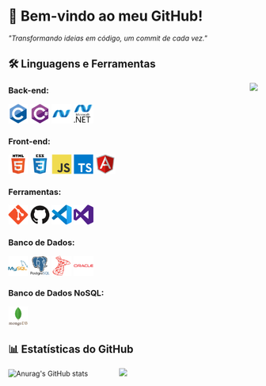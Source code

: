 # 🚀 **Bem-vindo ao meu GitHub!**  
*"Transformando ideias em código, um commit de cada vez."*

 
## 🛠 **Linguagens e Ferramentas**

<p>  
<img align="right" src="https://user-images.githubusercontent.com/109990443/223159820-e2768e36-87a8-4ff1-96a0-ce92f897192f.gif" width="">
<p>
 
<div font-family="sans"> 
 
 ### Back-end:
 <img src="https://raw.githubusercontent.com/devicons/devicon/master/icons/c/c-original.svg" alt="C" width="40" height="40"/> 
 <img src="https://raw.githubusercontent.com/devicons/devicon/master/icons/csharp/csharp-original.svg" alt="C#" width="40" height="40"/> 
 <img src="https://raw.githubusercontent.com/devicons/devicon/master/icons/dot-net/dot-net-original.svg" alt=".NET Core" width="40" height="40"/> 
 <img src="https://raw.githubusercontent.com/devicons/devicon/master/icons/dot-net/dot-net-original-wordmark.svg" alt=".NET Framework" width="40" height="40"/>
 
 ### Front-end:
 <img src="https://raw.githubusercontent.com/devicons/devicon/master/icons/html5/html5-original-wordmark.svg" alt="HTML5" width="40" height="40"/>
 <img src="https://raw.githubusercontent.com/devicons/devicon/master/icons/css3/css3-original-wordmark.svg" alt="CSS3" width="40" height="40"/>
 <img src="https://raw.githubusercontent.com/devicons/devicon/master/icons/javascript/javascript-original.svg" alt="JavaScript" width="40" height="40"/> 
 <img src="https://raw.githubusercontent.com/devicons/devicon/master/icons/typescript/typescript-original.svg" alt="TypeScript" width="40" height="40"/>
 <img src="https://raw.githubusercontent.com/devicons/devicon/master/icons/angularjs/angularjs-original.svg" alt="Angular" width="40" height="40"/>
 
 ### Ferramentas:
 <img src="https://raw.githubusercontent.com/devicons/devicon/master/icons/git/git-original.svg" alt="Git" width="40" height="40"/>
 <img src="https://raw.githubusercontent.com/devicons/devicon/master/icons/github/github-original.svg" alt="GitHub" width="40" height="40"/> 
 <img src="https://raw.githubusercontent.com/devicons/devicon/master/icons/vscode/vscode-original.svg" alt="VSCode" width="40" height="40"/> 
 <img src="https://raw.githubusercontent.com/devicons/devicon/master/icons/visualstudio/visualstudio-plain.svg" alt="Visual Studio" width="40" height="40"/>
 
 ### Banco de Dados:
 <img src="https://raw.githubusercontent.com/devicons/devicon/master/icons/mysql/mysql-original-wordmark.svg" alt="MySQL" width="40" height="40"/>
 <img src="https://raw.githubusercontent.com/devicons/devicon/master/icons/postgresql/postgresql-original-wordmark.svg" alt="PostgreSQL" width="40" height="40"/> 
 <img src="https://raw.githubusercontent.com/devicons/devicon/master/icons/microsoftsqlserver/microsoftsqlserver-plain.svg" alt="SQLServer" width="40" height="40"/>
 <img src="https://raw.githubusercontent.com/devicons/devicon/master/icons/oracle/oracle-original.svg" alt="OracleSQL" width="40" height="40"/>
 
 ### Banco de Dados NoSQL:
 <img src="https://raw.githubusercontent.com/devicons/devicon/master/icons/mongodb/mongodb-original-wordmark.svg" alt="MongoDB" width="40" height="40"/>
</div>

## 📊 **Estatísticas do GitHub**

![Anurag's GitHub stats](https://github-readme-stats.vercel.app/api?username=pricileite&show_icons=true&bg_color=) 
&nbsp;&nbsp;&nbsp;&nbsp;
&nbsp;&nbsp;&nbsp;&nbsp;
&nbsp;&nbsp;&nbsp;&nbsp;
<img src="https://github-readme-stats.vercel.app/api/top-langs/?username=pricileite&layout=compact&show_icons=true&bg_color=" height = "196">
 












 
 
